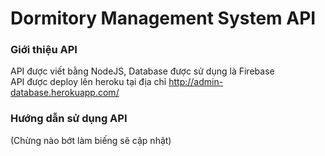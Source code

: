 # Dormitory Management System API
### Giới thiệu API 
API được viết bằng NodeJS, Database được sử dụng là Firebase\
API được deploy lên heroku tại địa chỉ http://admin-database.herokuapp.com/
### Hướng dẫn sử dụng API 
(Chừng nào bớt làm biếng sẽ cập nhật)
